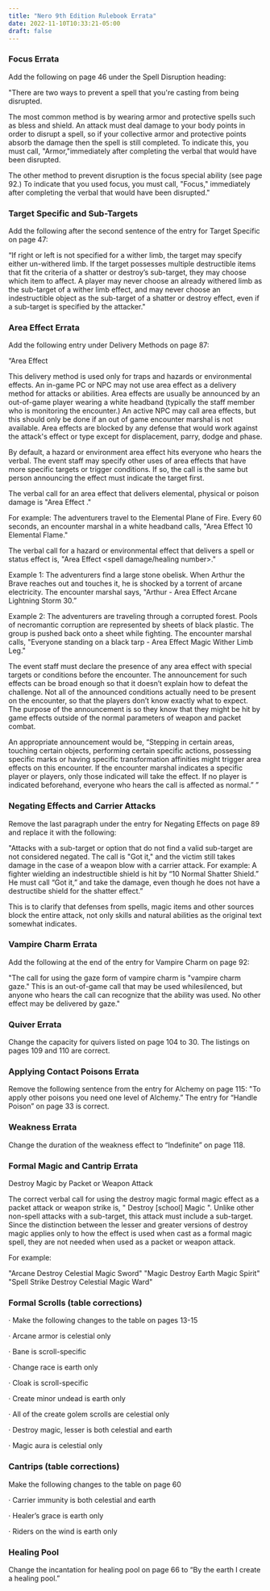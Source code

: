 ```yaml
---
title: "Nero 9th Edition Rulebook Errata"
date: 2022-11-10T10:33:21-05:00
draft: false
---
```



### Focus Errata

Add the following on page 46 under the Spell Disruption heading:

"There are two ways to prevent a spell that you're casting from being disrupted.

The most common method is by wearing armor and protective spells such as bless and shield. An attack must deal damage to your body points in order to disrupt a spell, so if your collective armor and protective points absorb the damage then the spell is still completed. To indicate this, you must call, "Armor,"immediately after completing the verbal that would have been disrupted.

The other method to prevent disruption is the focus special ability (see page 92.) To indicate that you used focus, you must call, "Focus," immediately after completing the verbal that would have been disrupted."

### Target Specific and Sub-Targets

Add the following after the second sentence of the entry for Target Specific on page 47:

“If right or left is not specified for a wither limb, the target may specify either un-withered limb. If the target possesses multiple destructible items that fit the criteria of a shatter or destroy’s sub-target, they may choose which item to affect. A player may never choose an already withered limb as the sub-target of a wither limb effect, and may never choose an indestructible object as the sub-target of a shatter or destroy effect, even if a sub-target is specified by the attacker."

### Area Effect Errata

Add the following entry under Delivery Methods on page 87:

“Area Effect

This delivery method is used only for traps and hazards or environmental effects. An in-game PC or NPC may not use area effect as a delivery method for attacks or abilities. Area effects are usually be announced by an out-of-game player wearing a white headband (typically the staff member who is monitoring the encounter.) An active NPC may call area effects, but this should only be done if an out of game encounter marshal is not available. Area effects are blocked by any defense that would work against the attack's effect or type except for displacement, parry, dodge and phase.

By default, a hazard or environment area effect hits everyone who hears the verbal. The event staff may specify other uses of area effects that have more specific targets or trigger conditions. If so, the call is the same but person announcing the effect must indicate the target first. 

The verbal call for an area effect that delivers elemental, physical or poison damage is "Area Effect <number> <effect type> <damage type>."

For example: The adventurers travel to the Elemental Plane of Fire. Every 60 seconds, an encounter marshal in a white headband calls, "Area Effect 10 Elemental Flame."

The verbal call for a hazard or environmental effect that delivers a spell or status effect is, "Area Effect <effect type> <effect name> <target> <spell damage/healing number>."

Example 1: The adventurers find a large stone obelisk. When Arthur the Brave reaches out and touches it, he is shocked by a torrent of arcane electricity. The encounter marshal says, "Arthur - Area Effect Arcane Lightning Storm 30.”

Example 2: The adventurers are traveling through a corrupted forest. Pools of necromantic corruption are represented by sheets of black plastic. The group is pushed back onto a sheet while fighting. The encounter marshal calls, "Everyone standing on a black tarp - Area Effect Magic Wither Limb Leg."

The event staff must declare the presence of any area effect with special targets or conditions before the encounter. The announcement for such effects can be broad enough so that it doesn’t explain how to defeat the challenge. Not all of the announced conditions actually need to be present on the encounter, so that the players don’t know exactly what to expect. The purpose of the announcement is so they know that they might be hit by game effects outside of the normal parameters of weapon and packet combat.

An appropriate announcement would be, “Stepping in certain areas, touching certain objects, performing certain specific actions, possessing specific marks or having specific transformation affinities might trigger area effects on this encounter. If the encounter marshal indicates a specific player or players, only those indicated will take the effect. If no player is indicated beforehand, everyone who hears the call is affected as normal.” ”

### Negating Effects and Carrier Attacks

Remove the last paragraph under the entry for Negating Effects on page 89 and replace it with the following:

"Attacks with a sub-target or option that do not find a valid sub-target are not considered negated. The call is "Got it," and the victim still takes damage in the case of a weapon blow with a carrier attack. For example: A fighter wielding an indestructible shield is hit by “10 Normal Shatter Shield.” He must call “Got it,” and take the damage, even though he does not have a destructibe shield for the shatter effect.”

This is to clarify that defenses from spells, magic items and other sources block the entire attack, not only skills and natural abilities as the original text somewhat indicates.

### Vampire Charm Errata

Add the following at the end of the entry for Vampire Charm on page 92:

"The call for using the gaze form of vampire charm is "vampire charm gaze." This is an out-of-game call that may be used whilesilenced, but anyone who hears the call can recognize that the ability was used. No other effect may be delivered by gaze."

### Quiver Errata

Change the capacity for quivers listed on page 104 to 30. The listings on pages 109 and 110 are correct.

### Applying Contact Poisons Errata

Remove the following sentence from the entry for Alchemy on page 115: "To apply other poisons you need one level of Alchemy.” The entry for “Handle Poison” on page 33 is correct.

### Weakness Errata

Change the duration of the weakness effect to “Indefinite” on page 118.

### Formal Magic and Cantrip Errata

Destroy Magic by Packet or Weapon Attack

The correct verbal call for using the destroy magic formal magic effect as a packet attack or weapon strike is, "<delivery type> Destroy [school] Magic <target>". Unlike other non-spell attacks with a sub-target, this attack must include a sub-target. Since the distinction between the lesser and greater versions of destroy magic applies only to how the effect is used when cast as a formal magic spell, they are not needed when used as a packet or weapon attack.

For example:

"Arcane Destroy Celestial Magic Sword"
 "Magic Destroy Earth Magic Spirit"
 "Spell Strike Destroy Celestial Magic Ward"

### Formal Scrolls (table corrections)

·     Make the following changes to the table on pages 13-15

·     Arcane armor is celestial only

·     Bane is scroll-specific

·     Change race is earth only

·     Cloak is scroll-specific

·     Create minor undead is earth only

·     All of the create golem scrolls are celestial only

·     Destroy magic, lesser is both celestial and earth

·     Magic aura is celestial only

### Cantrips (table corrections)

Make the following changes to the table on page 60

·     Carrier immunity is both celestial and earth

·     Healer’s grace is earth only

·     Riders on the wind is earth only

### Healing Pool

Change the incantation for healing pool on page 66 to “By the earth I create a healing pool.”

